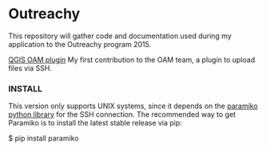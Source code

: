 # Outreachy

This repository will gather code and documentation used during my application to the Outreachy program 2015.

[QGIS OAM plugin](https://github.com/tassia/Outreachy/tree/master/oam_plugin)
My first contribution to the OAM team, a plugin to upload files via SSH.

### INSTALL

This version only supports UNIX systems, since it depends on the [paramiko python library](http://www.paramiko.org/) for the SSH connection. The recommended way to get Paramiko is to install the latest stable release via pip:

$ pip install paramiko

